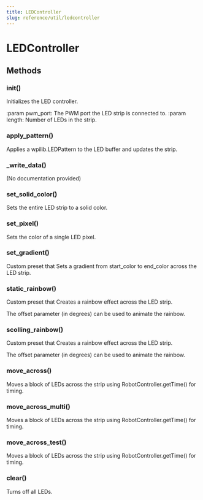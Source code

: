 ```yaml
---
title: LEDController
slug: reference/util/ledcontroller
---
```


# LEDController

## Methods

### __init__()

Initializes the LED controller.

:param pwm_port: The PWM port the LED strip is connected to.
:param length: Number of LEDs in the strip.

### apply_pattern()

Applies a wpilib.LEDPattern to the LED buffer and updates the strip.

### _write_data()

(No documentation provided)

### set_solid_color()

Sets the entire LED strip to a solid color.

### set_pixel()

Sets the color of a single LED pixel.

### set_gradient()

Custom preset that Sets a gradient from start_color to end_color across the LED strip.

### static_rainbow()

Custom preset that Creates a rainbow effect across the LED strip.

The offset parameter (in degrees) can be used to animate the rainbow.

### scolling_rainbow()

Custom preset that Creates a rainbow effect across the LED strip.

The offset parameter (in degrees) can be used to animate the rainbow.

### move_across()

Moves a block of LEDs across the strip using RobotController.getTime() for timing.

### move_across_multi()

Moves a block of LEDs across the strip using RobotController.getTime() for timing.

### move_across_test()

Moves a block of LEDs across the strip using RobotController.getTime() for timing.

### clear()

Turns off all LEDs.

